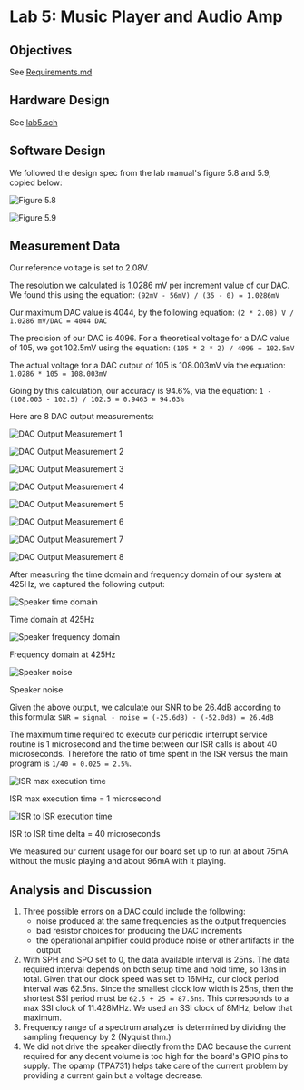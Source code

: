 # Lab 5: Music Player and Audio Amp

## Objectives

See [Requirements.md](Requirements.md)

## Hardware Design

See [lab5.sch](lab5.sch)

## Software Design

We followed the design spec from the lab manual's figure 5.8 and 5.9, copied below:

![Figure 5.8](figure5.8.png)

![Figure 5.9](figure5.9.png)

## Measurement Data

Our reference voltage is set to 2.08V.

The resolution we calculated is 1.0286 mV per increment value of our DAC. We found this using the equation: `(92mV - 56mV) / (35 - 0) = 1.0286mV`

Our maximum DAC value is 4044, by the following equation: `(2 * 2.08) V / 1.0286 mV/DAC = 4044 DAC`

The precision of our DAC is 4096. For a theoretical voltage for a DAC value of 105, we got 102.5mV using the equation: `(105 * 2 * 2) / 4096 = 102.5mV`

The actual voltage for a DAC output of 105 is 108.003mV via the equation: `1.0286 * 105 = 108.003mV`

Going by this calculation, our accuracy is 94.6%, via the equation: `1 - (108.003 - 102.5) / 102.5 = 0.9463 = 94.63%`

Here are 8 DAC output measurements:

![DAC Output Measurement 1](dac1.png)

![DAC Output Measurement 2](dac2.png)

![DAC Output Measurement 3](dac3.png)

![DAC Output Measurement 4](dac4.png)

![DAC Output Measurement 5](dac5.png)

![DAC Output Measurement 6](dac6.png)

![DAC Output Measurement 7](dac7.png)

![DAC Output Measurement 8](dac8.png)

After measuring the time domain and frequency domain of our system at 425Hz, we captured the following output:

![Speaker time domain](time_domain.png)

Time domain at 425Hz

![Speaker frequency domain](frequency_domain.png)

Frequency domain at 425Hz

![Speaker noise](noise.png)

Speaker noise

Given the above output, we calculate our SNR to be 26.4dB according to this formula: `SNR = signal - noise = (-25.6dB) - (-52.0dB) = 26.4dB`

The maximum time required to execute our periodic interrupt service routine is 1 microsecond and the time between our ISR calls is about 40 microseconds. Therefore the ratio of time spent in the ISR versus the main program is `1/40 = 0.025 = 2.5%`.

![ISR max execution time](isr_max_time.png)

ISR max execution time = 1 microsecond

![ISR to ISR execution time](isr_to_isr_delta.png)

ISR to ISR time delta = 40 microseconds

We measured our current usage for our board set up to run at about 75mA without the music playing and about 96mA with it playing.

## Analysis and Discussion

1. Three possible errors on a DAC could include the following:
    - noise produced at the same frequencies as the output frequencies
    - bad resistor choices for producing the DAC increments
    - the operational amplifier could produce noise or other artifacts in the output
2. With SPH and SPO set to 0, the data available interval is 25ns. The data required interval depends on both setup time and hold time, so 13ns in total. Given that our clock speed was set to 16MHz, our clock period interval was 62.5ns. Since the smallest clock low width is 25ns, then the shortest SSI period must be `62.5 + 25 = 87.5ns`. This corresponds to a max SSI clock of 11.428MHz. We used an SSI clock of 8MHz, below that maximum.
3. Frequency range of a spectrum analyzer is determined by dividing the sampling frequency by 2 (Nyquist thm.)
4. We did not drive the speaker directly from the DAC because the current required for any decent volume is too high for the board's GPIO pins to supply. The opamp (TPA731) helps take care of the current problem by providing a current gain but a voltage decrease.
